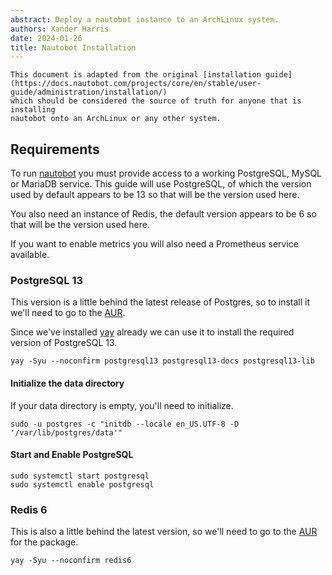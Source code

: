 ```yaml
---
abstract: Deploy a nautobot instance to an ArchLinux system.
authors: Xander Harris
date: 2024-01-26
title: Nautobot Installation
---
```


```{note}
This document is adapted from the original [installation guide](https://docs.nautobot.com/projects/core/en/stable/user-guide/administration/installation/)
which should be considered the source of truth for anyone that is installing
nautobot onto an ArchLinux or any other system.
```

## Requirements

To run [nautobot](https://github.com/nautobot/nautobot) you must provide
access to a working PostgreSQL, MySQL or MariaDB service. This guide
will use PostgreSQL, of which the version used by default appears to be 13 so
that will be the version used here.

You also need an instance of Redis, the default version appears to be 6 so that
will be the version used here.

If you want to enable metrics you will also need a Prometheus service available.

### PostgreSQL 13

This version is a little behind the latest release of Postgres, so to install
it we'll need to go to the
[AUR](https://aur.archlinux.org/packages?O=0&SeB=nd&K=postgresql13&outdated=&SB=p&SO=d&PP=50&submit=Go).

Since we've installed [yay](https://aur.archlinux.org/packages/yay) already
we can use it to install the required version of PostgreSQL 13.

```{code-block} shell
yay -Syu --noconfirm postgresql13 postgresql13-docs postgresql13-lib
```

#### Initialize the data directory

If your data directory is empty, you'll need to initialize.

```{code-block} shell
sudo -u postgres -c "initdb --locale en_US.UTF-8 -D '/var/lib/postgres/data'"
```

#### Start and Enable PostgreSQL

```{code-block} shell
sudo systemctl start postgresql
sudo systemctl enable postgresql
```

### Redis 6

This is also a little behind the latest version, so we'll need to go
to the [AUR](https://aur.archlinux.org/packages/redis6) for the package.

```{code-block} shell
yay -Syu --noconfirm redis6
```

```{sectionauthor} Xander Harris <xandertheharris@gmail.com>
```
